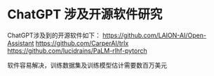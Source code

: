 # ChatGPT 涉及开源软件研究
ChatGPT涉及到的开源软件如下：
https://github.com/LAION-AI/Open-Assistant
https://github.com/CarperAI/trlx
https://github.com/lucidrains/PaLM-rlhf-pytorch

软件容易解决，训练数据集及训练模型估计需要数百万美元
